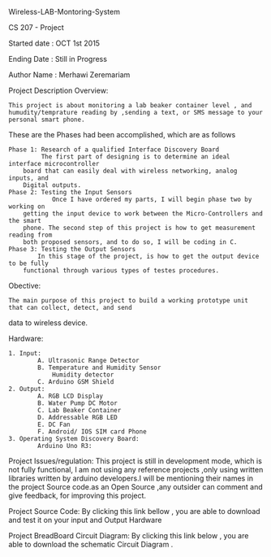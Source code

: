 Wireless-LAB-Montoring-System

CS 207 - Project

Started date : OCT 1st 2015

Ending Date  : Still in Progress

Author Name  : Merhawi Zeremariam

Project  Description Overview:
    
    This project is about monitoring a lab beaker container level , and humudity/temprature reading by ,sending a text, or SMS message to your personal smart phone.
These are the Phases had been accomplished, which are as follows

    Phase 1: Research of a qualified Interface Discovery Board
             The first part of designing is to determine an ideal interface microcontroller
        board that can easily deal with wireless networking, analog inputs, and
        Digital outputs.
    Phase 2: Testing the Input Sensors
                Once I have ordered my parts, I will begin phase two by working on
        getting the input device to work between the Micro-Controllers and the smart
        phone. The second step of this project is how to get measurement reading from
        both proposed sensors, and to do so, I will be coding in C.
    Phase 3: Testing the Output Sensors
            In this stage of the project, is how to get the output device to be fully
        functional through various types of testes procedures.

Obective:   
    
    The main purpose of this project to build a working prototype unit that can collect, detect, and send
data to wireless device.

Hardware:
    
    1. Input:
            A. Ultrasonic Range Detector
            B. Temperature and Humidity Sensor
                Humidity detector
            C. Arduino GSM Shield
    2. Output:
            A. RGB LCD Display
            B. Water Pump DC Motor
            C. Lab Beaker Container
            D. Addressable RGB LED
            E. DC Fan
            F. Android/ IOS SIM card Phone
    3. Operating System Discovery Board:
            Arduino Uno R3: 

Project Issues/regulation:
        This project is still in  development mode, which is not fully functional, I am not using any reference        projects ,only using written libraries written by arduino developers.I will be mentioning their names in the       project Source code.as an Open Source ,any outsider can comment and give feedback, for improving this project. 

Project Source Code:
    By clicking this link bellow , you are able to download and test it on your input and Output Hardware 

Project BreadBoard Circuit Diagram:
    By clicking this link below , you are able to download the schematic Circuit Diagram . 
            
